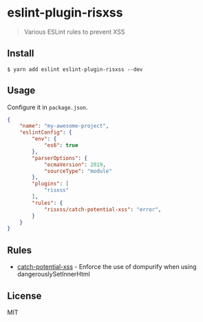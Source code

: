 # eslint-plugin-risxss

> Various ESLint rules to prevent XSS

## Install

```
$ yarn add eslint eslint-plugin-risxss --dev
```

## Usage

Configure it in `package.json`.

```json
{
	"name": "my-awesome-project",
	"eslintConfig": {
		"env": {
			"es6": true
		},
		"parserOptions": {
			"ecmaVersion": 2019,
			"sourceType": "module"
		},
		"plugins": [
			"risxss"
		],
		"rules": {
			"risxss/catch-potential-xss": "error",
		}
	}
}
```

## Rules

- [catch-potential-xss](docs/rules/catch-potential-xss.md) - Enforce the use of dompurify when using dangerouslySetInnerHtml

## License

MIT
